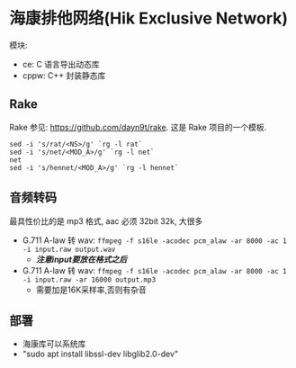 # 海康排他网络(Hik Exclusive Network)

模块:

- ce: C 语言导出动态库
- cppw: C++ 封装静态库


## Rake 

Rake 参见: https://github.com/dayn9t/rake.
这是 Rake 项目的一个模板.
```
sed -i 's/rat/<NS>/g' `rg -l rat`
sed -i 's/net/<MOD_A>/g' `rg -l net`
net
sed -i 's/hennet/<MOD_A>/g' `rg -l hennet`

```

## 音频转码

最具性价比的是 mp3 格式, aac 必须 32bit 32k, 大很多
- G.711 A-law 转 wav: ```ffmpeg -f s16le -acodec pcm_alaw -ar 8000 -ac 1 -i input.raw output.wav```
    - ***注意input要放在格式之后***
- G.711 A-law 转 wav: ```ffmpeg -f s16le -acodec pcm_alaw -ar 8000 -ac 1 -i input.raw -ar 16000 output.mp3```
    - 需要加是16K采样率,否则有杂音


## 部署

- 海康库可以系统库
- "sudo apt install libssl-dev libglib2.0-dev"